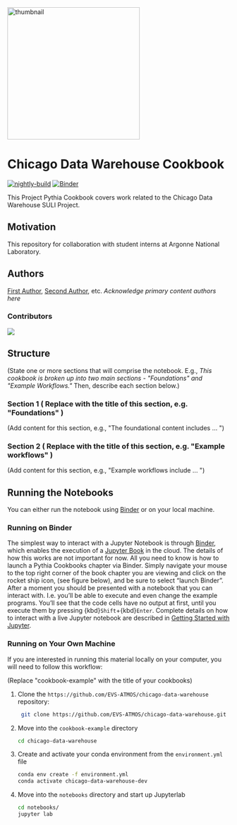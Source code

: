 <img src="https://crocus-urban.org/wp-content/uploads/sites/115/2023/03/CROCUS-Logo_preview_R2.png" alt="thumbnail" width="300"/>

# Chicago Data Warehouse Cookbook

[![nightly-build](https://github.com/EVS-ATMOS/chicago-data-warehouse/actions/workflows/nightly-build.yaml/badge.svg)](https://github.com/EVS-ATMOS/chicago-data-warehouse/actions/workflows/nightly-build.yaml)
[![Binder](http://binder.mypythia.org/badge_logo.svg)](http://binder.mypythia.org/v2/gh/EVS-ATMOS/chicago-data-warehouse/main?labpath=notebooks)

This Project Pythia Cookbook covers work related to the Chicago Data Warehouse SULI Project.

## Motivation

This repository for collaboration with student interns at Argonne National Laboratory.

## Authors

[First Author](@first-author), [Second Author](@second-author), etc. _Acknowledge primary content authors here_

### Contributors

<a href="https://github.com/EVS-ATMOS/chicago-data-warehouse/graphs/contributors">
  <img src="https://contrib.rocks/image?repo=EVS-ATMOS/chicago-data-warehouse" />
</a>

## Structure

(State one or more sections that will comprise the notebook. E.g., _This cookbook is broken up into two main sections - "Foundations" and "Example Workflows."_ Then, describe each section below.)

### Section 1 ( Replace with the title of this section, e.g. "Foundations" )

(Add content for this section, e.g., "The foundational content includes ... ")

### Section 2 ( Replace with the title of this section, e.g. "Example workflows" )

(Add content for this section, e.g., "Example workflows include ... ")

## Running the Notebooks

You can either run the notebook using [Binder](https://mybinder.org/) or on your local machine.

### Running on Binder

The simplest way to interact with a Jupyter Notebook is through
[Binder](https://mybinder.org/), which enables the execution of a
[Jupyter Book](https://jupyterbook.org) in the cloud. The details of how this works are not
important for now. All you need to know is how to launch a Pythia
Cookbooks chapter via Binder. Simply navigate your mouse to
the top right corner of the book chapter you are viewing and click
on the rocket ship icon, (see figure below), and be sure to select
“launch Binder”. After a moment you should be presented with a
notebook that you can interact with. I.e. you’ll be able to execute
and even change the example programs. You’ll see that the code cells
have no output at first, until you execute them by pressing
{kbd}`Shift`\+{kbd}`Enter`. Complete details on how to interact with
a live Jupyter notebook are described in [Getting Started with
Jupyter](https://foundations.projectpythia.org/foundations/getting-started-jupyter.html).

### Running on Your Own Machine

If you are interested in running this material locally on your computer, you will need to follow this workflow:

(Replace "cookbook-example" with the title of your cookbooks)

1. Clone the `https://github.com/EVS-ATMOS/chicago-data-warehouse` repository:

   ```bash
    git clone https://github.com/EVS-ATMOS/chicago-data-warehouse.git
   ```

1. Move into the `cookbook-example` directory
   ```bash
   cd chicago-data-warehouse
   ```
1. Create and activate your conda environment from the `environment.yml` file
   ```bash
   conda env create -f environment.yml
   conda activate chicago-data-warehouse-dev
   ```
1. Move into the `notebooks` directory and start up Jupyterlab
   ```bash
   cd notebooks/
   jupyter lab
   ```

